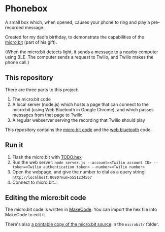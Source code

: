 # Phonebox

A small box which, when opened, causes your phone to ring and play a pre-recorded message.

Created for my dad's birthday, to demonstrate the capabilities of the [micro:bit](http://microbit.org/) (part of his gift).

(When the micro:bit detects light, it sends a message to a nearby computer using BLE. The computer sends a request to Twilio, and Twilio makes the phone call.)

## This repository

There are three parts to this project:

1. The micro:bit code
2. A local server (node.js) which hosts a page that can connect to the micro:bit (using Web Bluetooth in Google Chrome), and which passes messages from that page to Twilio
3. A regular webserver serving the recording that Twilio should play

This repository contains the [micro:bit code](TODO) and the [web bluetooth](TODO) code.

## Run it

1. Flash the micro:bit with [TODO.hex](TODO)
2. Run the web server: `node server.js --account=<Twilio account ID> --token=<Twilio authentication token> --number=<Twilio number>`
3. Open the webpage, and give the number to dial as a query string: `http://localhost:8080?num=5551234567`
4. Connect to micro:bit...

## Editing the micro:bit code

The micro:bit code is written in [MakeCode](http://makecode.microbit.org).
You can import the hex file into MakeCode to edit it.

There's also [a printable copy of the micro:bit source](TODO) in the `microbit/` folder.
